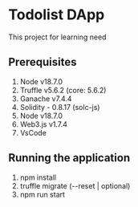 # Todolist DApp

This project for learning need

## Prerequisites

1. Node v18.7.0
2. Truffle v5.6.2 (core: 5.6.2)
3. Ganache v7.4.4
4. Solidity - 0.8.17 (solc-js)
5. Node v18.7.0
6. Web3.js v1.7.4
7. VsCode

## Running the application

1. npm install
2. truffle migrate (--reset | optional)
3. npm run start
